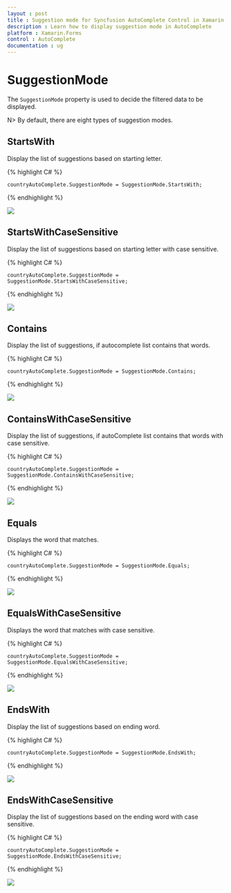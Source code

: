 ```yaml
---
layout : post
title : Suggestion mode for Syncfusion AutoComplete Control in Xamarin.Forms
description : Learn how to display suggestion mode in AutoComplete 
platform : Xamarin.Forms
control : AutoComplete
documentation : ug
---
```


# SuggestionMode

The `SuggestionMode` property is used to decide the filtered data to be displayed. 

N> By default, there are eight types of suggestion modes.

## StartsWith
Display the list of suggestions based on starting letter.
	
{% highlight C# %}
	
	countryAutoComplete.SuggestionMode = SuggestionMode.StartsWith;
	 
{% endhighlight %}

![](images/startswith.png)

## StartsWithCaseSensitive
Display the list of suggestions based on starting letter with case sensitive.

{% highlight C# %}
	
	countryAutoComplete.SuggestionMode = SuggestionMode.StartsWithCaseSensitive;
	 
{% endhighlight %}

![](images/startswithcasesensitive.png)

## Contains
Display the list of suggestions, if autocomplete list contains that words.
	
{% highlight C# %}
	
	countryAutoComplete.SuggestionMode = SuggestionMode.Contains;
	 
{% endhighlight %}

![](images/contains.png)

## ContainsWithCaseSensitive
Display the list of suggestions, if autoComplete list contains that words with case sensitive.

{% highlight C# %}
	
	countryAutoComplete.SuggestionMode = SuggestionMode.ContainsWithCaseSensitive;
	 
{% endhighlight %}

![](images/containswithcasesensitive.png)

## Equals
Displays the word that matches.
	
{% highlight C# %}
	
	countryAutoComplete.SuggestionMode = SuggestionMode.Equals;
	 
{% endhighlight %}

![](images/equals.png)

## EqualsWithCaseSensitive
Displays the word that matches with case sensitive.
	
{% highlight C# %}
	
	countryAutoComplete.SuggestionMode = SuggestionMode.EqualsWithCaseSensitive;
	 
{% endhighlight %}

![](images/equalswithcasesensitive.png)

## EndsWith
Display the list of suggestions based on ending word.
	
{% highlight C# %}
	
	countryAutoComplete.SuggestionMode = SuggestionMode.EndsWith;
	 
{% endhighlight %}

![](images/endswith.png)

## EndsWithCaseSensitive
Display the list of suggestions based on the ending word with case sensitive.
	
{% highlight C# %}
	
	countryAutoComplete.SuggestionMode = SuggestionMode.EndsWithCaseSensitive;
	 
{% endhighlight %}

![](images/endswithcasesensitive.png)




